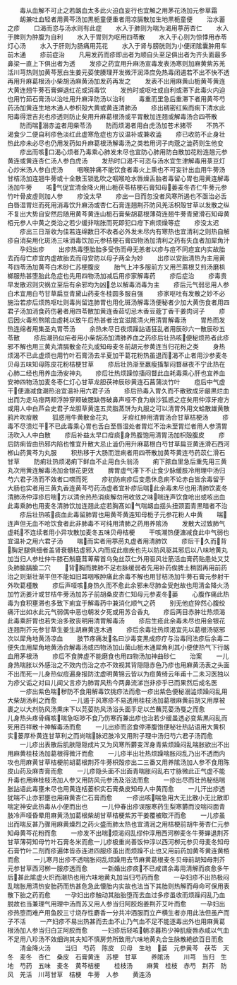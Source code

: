<!-- { "loadSidebar": true } -->
　　毒从血解不可止之若衂血太多此火迫血妄行也宜解之用茅花汤加元参草霜
　　衂兼吐血轻者用黄芩汤加黒栀童便重者用凉膈散加生地黒栀童便
　　治水蓄之疹
　　口渴而恣与汤水则有此症
　　水入于肺则为喘为渴用葶苈杏仁
　　水入于脾则为肿腹为自利
　　水入于胃则为呕用四苓散
　　水入于心则为惊悸用赤苓灯心汤
　　水入于肝则为肠痛用芫花
　　水入于肾与膀胱则为小便闭隂囊肿用车前木通
　　疹前症治
　　凡用发药而疹即出者为顺自头至足俱出者为齐头面最多鼻梁一直上下俱出者为透
　　发疹之药宜用升麻汤宣毒发表汤寒则加麻黄紫苏羌活川芎热则加黄芩葱白生姜元荽使腠理开发微汗润泽庶免热毒闭遏若不出不快不透再用升麻葛根汤小柴胡汤麻黄汤加发药再发之
　　发表不出用麻黄山栀黄芩黄连大黄连翘牛蒡石膏蝉退红花或消毒饮
　　发热时或呕吐或自利或滞下此毒火内迫也用竹茹石膏汤以治吐用升麻泽防汤以治利
　　毒重而里急后重滞下者用黄芩芍药汤加黄连生地木通人参枳殻大黄或黄连清肺汤
　　疹出稠密红紫而痢下清水此阳毒得泄吉兆也疹透则防止矣用升麻葛根汤或平胃散加连翘或解毒汤合四苓散
　　防而喘溺赤澁者用柴苓汤
　　防而烦渴者用白虎汤加苍术猪苓
　　不热不渴食少二便自利疹色淡红此虚寒危症也方议温补或兼收澁
　　疹已收防不止身壮热此疹未必尽也仍用发药如升麻葛根汤解毒汤之类若用诃子肉蔲之澁药则生他变
　　疹出而咳口渴心烦者乃毒乘心肺发未尽也宜防心肺用防白散加花粉连翘元参黄连或黄连杏仁汤人参白虎汤
　　发热时口渴不可恣与汤水宜生津解毒用菉豆灯心炒米汤人参白虎汤
　　咽喉肿痛不能饮食者毒火上熏也不可妄针出血用牛蒡汤甘桔汤加连翘牛蒡或十全散玉锁匙吹之咽喉呛水唇燥舌胎者毒留心胃也用黄连解毒汤加牛蒡
　　咳气促宜清金降火用山栀茯苓桔梗石膏知母蒌麦冬杏仁牛蒡元参竹叶骨皮虚则加人参
　　疹没太早
　　疹出一日而忽没者风寒所遏也不亟治必舌白唇湿胃烂而死用消毒饮升麻汤或杏仁石膏连翘荆芥防风羌活枳殻甘草以发散之纵不复出大势自安然后随用黄芩黄连山栀石膏柴胡葛根薄荷连翘牛蒡青黛滑石知母黄栢元参人中黄之类治之若少缓非喘胀而死即犯口疳下痢烦燥等症
　　疹没太迟
　　疹出三日渐收为佳若连绵数日不收者必外发未尽内有寒热也宜清利之则热自解疹自消矣用化斑汤三味消毒饮加元参桔梗石膏四物汤加清利之药有失血者加犀角汁
　　孕妇出疹
　　出疹热毒堕胎胎多受伤而母无恙者以疹与痘不同痘宜内实故胎去而母亡疹宜内虚故胎去而母安防以母子两全为妙
　　出疹以安胎清热为主用黄芩四苓汤加黄芩白术砂仁苏梗腹皮
　　胎气上冲多服前方又用苎蔴根艾煎汤磨梹榔服热甚堕胎此危症也先用四物汤加减后用疹家解毒药
　　疹后症治
　　疹毒贵早发散迟则灾祸立至后有余邪均为凶总以解毒消毒为主
　　疹后元气弱忌用人参白术宜用白芍甘草扁豆青黛山药麦冬桂圆多服自强
　　疹家呕吐有发散之妙不必施治若疹后烦热呕吐则毒尚留连肺胃也用化斑汤解毒汤便秘者少加大黄伤食者用四君子汤加消食药伤暑者用四苓散加黄连香茹切忌木香豆蔲丁香干姜肉诃子
　　疹后因火毒煎熬隂血虚耗以致午后热甚者治宜滋隂清火用清胃解毒汤
　　胃热而发热连绵者用集圣丸胃苓汤
　　余热未尽日夜烦躁詀语狂乱者用辰砂六一散辰砂五苓散
　　疹后潮热似疟者用小柴胡汤加清肺养血之药疹后壮热咳便秘烦热者此疹邪不解也用三黄丸清膈散金花丸或知母麦冬前胡元参黄连当归花粉之类
　　身热烦渴不已此虚烦也用竹叶石膏汤去半夏加干葛花粉热虽退而渴不止者用沙参麦冬贝母五味知母陈皮花粉桔梗甘草
　　疹后壮热渐至羸瘦搐掣闷瞀昼夜不宁此热在心肺二经也用养血汤安神丸
　　疹后壮热烦躁惊搐闷瞀此血耗毒乘心肝也宜养血安神四物汤加麦冬枣仁灯心甘草龙胆茯神辰砂黄连石菖蒲淡竹叶
　　痘后中气虚干便溏减食潮热治宜温补用六君子汤
　　疹后热毒入胃久而不散致成牙龈黒烂血出而为走马疳两颊浮肿穿颊破腮缺唇破鼻声哑不食为崩沙狐惑之症矣用仲淳牙疳方或用人中白芦会史君子龙胆草黄连五灵脂蒸饼为丸服之可以清胃外用文蛤散雄黄散鸦片吹疳散
　　狐惑用牛黄散金花丸
　　牙疳红肿用清胃汤合甘草桔梗汤
　　疹毒不尽溃烂干不已此毒乘心胃也舌白至唇湿处者胃烂不治未至胃烂者用人参清胃汤吹入人中白散
　　疹后补益太早口疳痰身热腹饱用清胃汤加枳殻腹皮
　　疹后防痢皆由热邪内陷也惟宜升散大忌止澁仍用升麻葛根白芍甘草扁豆黄连滑石西河栁山药黄芩为丸服
　　积热移于大肠而泄痢者用四苓散加黄芩黄连芍药苡仁滑石甘草
　　防痢壮热烦渴痢下鲜血不止用白头翁汤
　　痢下脓血里急后重先用三黄丸次用黄连解毒汤加金银花更效
　　脾胃虚气滞下不止食少脉缓肢冷用理中汤归芍六君子汤而不效者口噤而死
　　疹初防痢疹后变患休息痢不论赤白皆余毒留于大肠也实者用三黄丸香连黄芩芍药汤虚者宜补疹后喘此余毒未尽也用清肺饮麦冬清肺汤仲淳疹后喘方以清余热热消痰解勿用收敛之味喘连声饮食呛出或咳出血此毒乘肺也用麦冬清肺饮加连翘此症若胸髙如气喘衂血揺头扭颈面青黒暗者不治
　　疹后壮热咳痰血此毒留肺胃也用黄芩黄连知母栀子元参花粉人中黄
　　喘连声但无血不呛饮食者此非肺毒不可纯用清肺之药用养隂汤
　　发散大过致肺气虚耗不连续者用小异攻散加麦冬五味贝母桔梗
　　干咳潮热便溏减食此中气弱也宜温补之用六君子汤
　　喘而实者用葶苈丸虚者用清肺饮
　　疹后干久而背胸足腿俱细者盖肾衰髓枯虚邪入内而成此痼疾也先以防风驱其邪后以八味地黄丸加当归人参杜仲牛膝石斛鹿茸萆薢首乌兔丝苡仁外用驱风壮筋活血膏药贴患处又艾灸肺腧膈腧二穴
　　背胸而脾肺不足右脉缓弱者先用补药俟脾土稍固再用前药治之则渐壮渐平但不能如旧耳咽喉肿痛此余毒不解也用甘桔汤加牛蒡石膏元参射干外吹葛槿散
　　疹后声哑咳身热久而不愈此余邪未尽肺金受尅故也用清金降火汤加竹沥姜汁或甘桔牛蒡汤加苏子前胡桑皮杏仁知母元参麦冬蒌
　　心腹作痛此热毒为食积壅滞也多致下痢宜于解毒药中兼消化顺气之药
　　别无他症猝然心腹绞痛汗出如水此元气弱偶中恶也朝发夕死或用苏合香丸
　　疹后两目赤肿壮热烦渴此毒乘肝胃也若失治多致丧明用清胃解毒汤
　　疹后生疮此余毒未尽也用金银花连翘荆芥元参甘草生姜生胡麻黄连木通
　　疹后余毒壮热烦渴宜先以葛根汤驱邪次以犀角地黄汤凉血
　　肢节疼痛发名曰沙毒变黒成痧疔与治毒同法疹后余毒二便失血用犀角地黄汤合解毒汤或四物汤加山菌山栀木通犀角利其小便使热气下行衂血用茅根汤
　　疹后不食脾虚不能磨食也用四物汤加神曲砂仁
　　治案
　　一儿身热喘胀以外感治之不效内伤治之亦不效视其背隠隠赤色乃疹也用麻黄汤表之头面不出而死一儿身热似痘遍身报防沈虚明黄锦云皆以为痘黄绮云年甫十二未习医独以为疹父诟之对曰儿闻父言疹为肺胃风热今两鼻流涕岂非疹乎已而果然后成名医
　　一疹出紫色喘秽防不食用解毒饮挑痧法而愈一疹出紫色便秘溺澁烦躁闷乱用大柴胡汤利之而愈
　　一儿遏于风寒疹不易透用桂枝汤加葛根麻黄前胡又用厚被裹之以大剂防风汤熏床下以芫荽防风汤浴头面手足以苎蘸芫荽汤戞之而愈
　　一儿身热头疼骨痛咳喘急呕哕不食乃伤寒而兼出疹也治若少缓虽透必变紫黒闷乱而死用百祥散十神解毒汤而愈
　　一儿出疹而恣食停滞腹饱便秘壮热詀语用大黄枳实蒌厚朴黄连甘草利之而尚喘脉迟肢冷又用附子理中汤归芍六君子汤而愈
　　一儿疹出表散后肌肤隠隠成片又为风寒所欝变浑身青紫烦躁闷乱喘胀欲出不出用麻黄桂枝汤加葛根得微汗而愈
　　一儿疹半出壮热烦躁喘胀闷乱乃出不透而内攻也用麻黄甘草桔梗前胡葛根荆芥牛蒡枳殻疹出二三番又用养隂汤加人参不食用陈皮山药及麻杏膏而愈
　　一儿疹隐头面不出面青喘胀闷乱右寸脉微此正气虚不能升毒也用麻桂枝汤加人参又用防风元参汤及浴法而愈
　　一疹出尽而壮热秘结喘胀詀语此毒壅未尽也用黄连栝蒌枳实石膏桑皮知母人中黄而愈
　　一儿汗出疹透犹喘不止亦邪壅也用麻黄杏仁石膏而愈
　　一疹出咳喘急用大无比散小无比散即喘定神安此热毒从小便而出也
　　一儿仲春出疹误服寒药生梨寒欝而没喘闷面青肢冷声哑昏晕用麻黄汤加葛根柴胡甘草桔梗紫苏干姜覆被取汗而愈
　　一儿疹虽出而喘反甚乃骤用麻黄燥烈之药火盛而肺太热也宜清润之用桔梗前胡牛蒡杏仁元参知母黄芩花粉而愈
　　一疹发不出喘烦渴闷乱缪仲淳用西河栁麦冬牛蒡蝉退荆芥甘草薄荷知母竹叶石膏冬米而愈一儿疹极重尚善饭仲淳以西河栁元参贝母麦冬知母石膏竹叶二剂而疹遍体皆赤连进四服疹虽出而烦躁不止也又用前药加黄芩黄连黄栢而愈
　　一儿寒月出疹不透喘胀闷乱烦躁用去节麻黄葛根麦冬贝母前胡知母荆芥元参甘草西河栁一服疹透而愈
　　一新婚出疹痰不已咸谓余毒用清解而痰愈多午后甚此隂虚火炽而潮热也用六味地黄丸加当归芍药而愈
　　一孕妇疹不出热极闷乱喘胀用清热安胎药而热甚危急此懐胎内实故也法当下其胎则热解而母命可保用表散下胎之药而愈
　　一孕妇出疹触动其胎胎堕而去血过多疹虽收而烦躁闷乱乃血脱故也当兼理气用理中汤而苏又用人参当归阿胶炮姜荆芥艾叶而愈
　　一孕妇出疹热堕而难产用鱼胶三寸烧存性麝香一分共冲酒服而立产横生者亦用此法但虽产而子不活
　　一产妇疹不易出热甚而去血不止乃气血不足不能逐毒出外也用麻黄葛根汤加人参当归白芷阿胶而愈
　　一妇疹后轻咳朝凉暮热少神肌瘦唇赤咸以气血不足用八珍汤不效细询其夫知不慎房劳所致用六味地黄丸合生脉散絶欲百日而愈
　　清金降火汤
　　当归　芍药　陈皮　贝母　生地　蒌　元参黄芩　茯苓　天冬　麦冬　杏仁　桑皮　石膏黄连　苏梗　甘草
　　养隂汤
　　川芎　当归　生地　芍药　五味　麦冬　黄芩桔梗
　　桂枝汤
　　麻黄　桂枝　赤芍　荆芥　防风　羌活　川芎甘草　桔梗　牛蒡　人参
　　黄连汤
